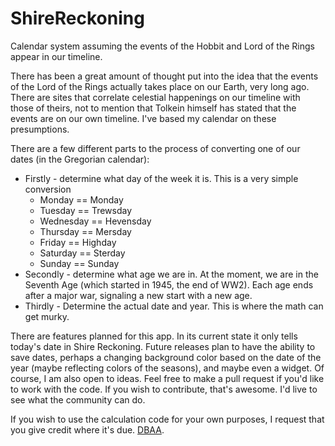 # ShireReckoning
Calendar system assuming the events of the Hobbit and Lord of the Rings appear in our timeline.

There has been a great amount of thought put into the idea that the events of the Lord of the Rings actually takes place on our Earth, very long ago.
There are sites that correlate celestial happenings on our timeline with those of theirs, not to mention that Tolkein himself has stated that the events are on our own timeline.
I've based my calendar on these presumptions.

There are a few different parts to the process of converting one of our dates (in the Gregorian calendar):
<ul>
<li>Firstly - determine what day of the week it is. This is a very simple conversion
  <ul>
  <li>Monday == Monday</li><li>Tuesday == Trewsday</li><li>Wednesday == Hevensday</li><li>Thursday == Mersday</li><li>Friday == Highday</li><li>Saturday == Sterday</li><li>Sunday == Sunday</li></ul></li>
<li>Secondly - determine what age we are in. At the moment, we are in the Seventh Age (which started in 1945, the end of WW2). Each age ends after a major war, signaling a new start with a new age.</li>
<li>Thirdly - Determine the actual date and year. This is where the math can get murky.</li></ul>

There are features planned for this app. In its current state it only tells today's date in Shire Reckoning. Future releases plan to have the ability to save dates, perhaps a changing background color based on the date of the year (maybe reflecting colors of the seasons), and maybe even a widget. Of course, I am also open to ideas. Feel free to make a pull request if you'd like to work with the code. If you wish to contribute, that's awesome. I'd live to see what the community can do.

If you wish to use the calculation code for your own purposes, I request that you give credit where it's due. <a href="https://www.urbandictionary.com/define.php?term=DBAA">DBAA</a>.
